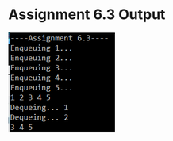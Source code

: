 # Assignment 6.3 Output
![Screenhot of assignment 6.3 output](/Assignment_6.3/Assignment_6.3_Output.png)
